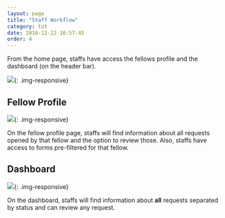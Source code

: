 ```yaml
---
layout: page
title: "Staff Workflow"
category: tut
date: 2016-12-22 10:57:45
order: 4
---
```


From the home page, staffs have access the fellows profile
and the dashboard (on the header bar).

![]({{site.baseurl}}/img/home-staff.png){: .img-responsive}

## Fellow Profile

![]({{site.baseurl}}/img/fellow.png){: .img-responsive}

On the fellow profile page,
staffs will find information about all requests opened
by that fellow and the option to review those.
Also,
staffs have access to forms pre-filtered for that fellow.

## Dashboard

![]({{site.baseurl}}/img/dashboard-staff.png){: .img-responsive}

On the dashboard,
staffs will find information about **all** requests
separated by status and can review any request.
